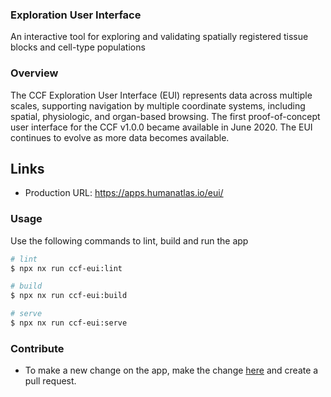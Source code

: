 ### Exploration User Interface

An interactive tool for exploring and validating spatially registered tissue blocks and cell-type populations

### Overview

The CCF Exploration User Interface (EUI) represents data across multiple scales, supporting navigation by multiple coordinate systems, including spatial, physiologic, and organ-based browsing. The first proof-of-concept user interface for the CCF v1.0.0 became available in June 2020. The EUI continues to evolve as more data becomes available.

## Links

- Production URL: https://apps.humanatlas.io/eui/

### Usage

Use the following commands to lint, build and run the app

```sh
# lint
$ npx nx run ccf-eui:lint

# build
$ npx nx run ccf-eui:build

# serve
$ npx nx run ccf-eui:serve
```

### Contribute

- To make a new change on the app, make the change [here](https://github.com/hubmapconsortium/hra-ui/tree/main/apps/ccf-eui) and create a pull request.
